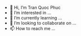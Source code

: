 - 👋 Hi, I’m Tran Quoc Phuc
- 👀 I’m interested in ...
- 🌱 I’m currently learning ...
- 💞️ I’m looking to collaborate on ...
- 📫 How to reach me ...

<!---
04102003trinh/04102003trinh is a ✨ special ✨ repository because its `README.md` (this file) appears on your GitHub profile.
You can click the Preview link to take a look at your changes.
--->
